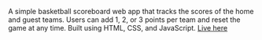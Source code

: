 A simple basketball scoreboard web app that tracks the scores of the home and guest teams.
Users can add 1, 2, or 3 points per team and reset the game at any time.
Built using HTML, CSS, and JavaScript.
[Live here](yusuph-scorewebsite.netlify.app)
